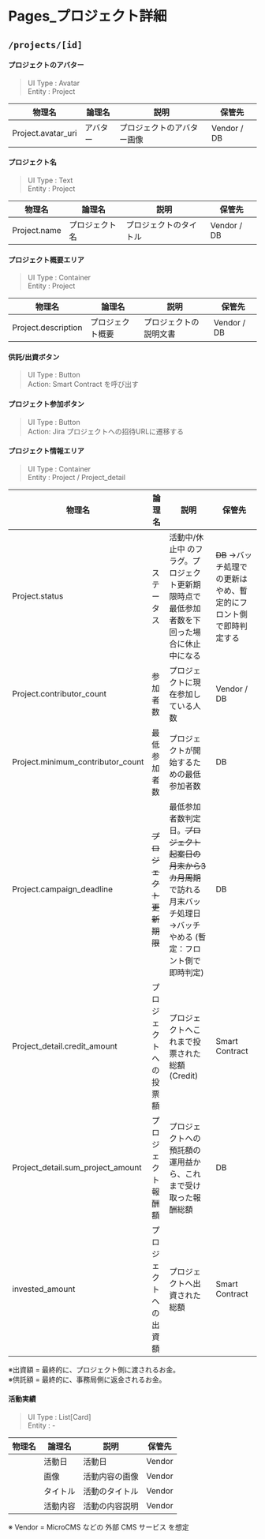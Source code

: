 
# Pages_プロジェクト詳細

## `/projects/[id]`

<!-- #### プロジェクトのカバー画像
> UI Type : Image  
> Entity : Project

| 物理名 | 論理名 | 説明 | 保管先 |
| -------- | -------- | -------- |-------- |
| Project.picture | 画像 | プロジェクトのカバー画像   | Vendor / DB  | -->

#### プロジェクトのアバター
> UI Type : Avatar  
> Entity : Project

| 物理名 | 論理名 | 説明 | 保管先 |
| -------- | -------- | -------- |-------- |
| Project.avatar_uri | アバター | プロジェクトのアバター画像   | Vendor / DB  |

#### プロジェクト名
> UI Type : Text  
> Entity : Project

| 物理名 | 論理名 | 説明 | 保管先 |
| -------- | -------- | -------- |-------- |
| Project.name | プロジェクト名 | プロジェクトのタイトル   | Vendor / DB  |

#### プロジェクト概要エリア
> UI Type : Container  
> Entity : Project

| 物理名 | 論理名 | 説明 | 保管先 |
| -------- | -------- | -------- |-------- |
| Project.description | プロジェクト概要 | プロジェクトの説明文書   | Vendor / DB  |


#### 供託/出資ボタン
> UI Type : Button  
> Action: Smart Contract を呼び出す


#### プロジェクト参加ボタン
> UI Type : Button  
> Action: Jira プロジェクトへの招待URLに遷移する


#### プロジェクト情報エリア

> UI Type : Container  
> Entity : Project / Project_detail

| 物理名 | 論理名 | 説明 | 保管先 |
| -------- | -------- | -------- |-------- |
| Project.status | ステータス | 活動中/休止中 のフラグ。プロジェクト更新期限時点で最低参加者数を下回った場合に休止中になる | ~~DB~~ →バッチ処理での更新はやめ、暫定的にフロント側で即時判定する |
| Project.contributor_count | 参加者数 | プロジェクトに現在参加している人数 | Vendor / DB  |
| Project.minimum_contributor_count | 最低参加者数 | プロジェクトが開始するための最低参加者数 | DB  |
| Project.campaign_deadline | ~~プロジェクト更新期限~~ | 最低参加者数判定日。~~プロジェクト起案日の月末から3カ月周期~~で訪れる月末バッチ処理日→バッチやめる (暫定：フロント側で即時判定) | DB  |
| Project_detail.credit_amount | プロジェクトへの投票額 | プロジェクトへこれまで投票された総額(Credit) | Smart Contract |
| Project_detail.sum_project_amount | プロジェクト報酬額 | プロジェクトへの預託額の運用益から、これまで受け取った報酬総額 | DB  |
| invested_amount | プロジェクトへの出資額 | プロジェクトへ出資された総額 | Smart Contract  |

※出資額 = 最終的に、プロジェクト側に渡されるお金。  
※供託額 = 最終的に、事務局側に返金されるお金。


#### 活動実績
> UI Type : List[Card]  
> Entity : -

| 物理名 | 論理名 | 説明 | 保管先 |
| -------- | -------- | -------- |-------- |
|  | 活動日 | 活動日 | Vendor |
|  | 画像 | 活動内容の画像 | Vendor |
|  | タイトル | 活動のタイトル | Vendor |
|  | 活動内容 | 活動の内容説明 | Vendor |

※ Vendor = MicroCMS などの 外部 CMS サービス を想定